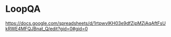 # LoopQA
https://docs.google.com/spreadsheets/d/1rtpwvIKH03e9dfZipMZjAqAftFsUkRWE4MFQJBnat_Q/edit?gid=0#gid=0
